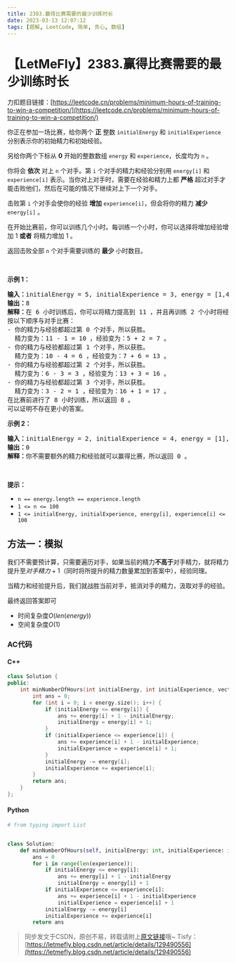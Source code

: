 ```yaml
---
title: 2383.赢得比赛需要的最少训练时长
date: 2023-03-13 12:07:12
tags: [题解, LeetCode, 简单, 贪心, 数组]
---
```


# 【LetMeFly】2383.赢得比赛需要的最少训练时长

力扣题目链接：[https://leetcode.cn/problems/minimum-hours-of-training-to-win-a-competition/](https://leetcode.cn/problems/minimum-hours-of-training-to-win-a-competition/)

<p>你正在参加一场比赛，给你两个 <strong>正</strong> 整数 <code>initialEnergy</code> 和 <code>initialExperience</code> 分别表示你的初始精力和初始经验。</p>

<p>另给你两个下标从 <strong>0</strong> 开始的整数数组 <code>energy</code> 和 <code>experience</code>，长度均为 <code>n</code> 。</p>

<p>你将会 <strong>依次</strong> 对上 <code>n</code> 个对手。第 <code>i</code> 个对手的精力和经验分别用 <code>energy[i]</code> 和 <code>experience[i]</code> 表示。当你对上对手时，需要在经验和精力上都 <strong>严格</strong> 超过对手才能击败他们，然后在可能的情况下继续对上下一个对手。</p>

<p>击败第 <code>i</code> 个对手会使你的经验 <strong>增加</strong> <code>experience[i]</code>，但会将你的精力 <strong>减少</strong>&nbsp; <code>energy[i]</code> 。</p>

<p>在开始比赛前，你可以训练几个小时。每训练一个小时，你可以选择将增加经验增加 1 <strong>或者</strong> 将精力增加 1 。</p>

<p>返回击败全部 <code>n</code> 个对手需要训练的 <strong>最少</strong> 小时数目。</p>

<p>&nbsp;</p>

<p><strong>示例 1：</strong></p>

<pre><strong>输入：</strong>initialEnergy = 5, initialExperience = 3, energy = [1,4,3,2], experience = [2,6,3,1]
<strong>输出：</strong>8
<strong>解释：</strong>在 6 小时训练后，你可以将精力提高到 11 ，并且再训练 2 个小时将经验提高到 5 。
按以下顺序与对手比赛：
- 你的精力与经验都超过第 0 个对手，所以获胜。
  精力变为：11 - 1 = 10 ，经验变为：5 + 2 = 7 。
- 你的精力与经验都超过第 1 个对手，所以获胜。
  精力变为：10 - 4 = 6 ，经验变为：7 + 6 = 13 。
- 你的精力与经验都超过第 2 个对手，所以获胜。
  精力变为：6 - 3 = 3 ，经验变为：13 + 3 = 16 。
- 你的精力与经验都超过第 3 个对手，所以获胜。
  精力变为：3 - 2 = 1 ，经验变为：16 + 1 = 17 。
在比赛前进行了 8 小时训练，所以返回 8 。
可以证明不存在更小的答案。
</pre>

<p><strong>示例 2：</strong></p>

<pre><strong>输入：</strong>initialEnergy = 2, initialExperience = 4, energy = [1], experience = [3]
<strong>输出：</strong>0
<strong>解释：</strong>你不需要额外的精力和经验就可以赢得比赛，所以返回 0 。
</pre>

<p>&nbsp;</p>

<p><strong>提示：</strong></p>

<ul>
	<li><code>n == energy.length == experience.length</code></li>
	<li><code>1 &lt;= n &lt;= 100</code></li>
	<li><code>1 &lt;= initialEnergy, initialExperience, energy[i], experience[i] &lt;= 100</code></li>
</ul>


    
## 方法一：模拟

我们不需要预计算，只需要遍历对手，如果当前的精力**不高于**对手精力，就将精力提升至$对手精力+1$（同时将所提升的精力数量累加到答案中），经验同理。

当精力和经验提升后，我们就战胜当前对手，抵消对手的精力，汲取对手的经验。

最终返回答案即可

+ 时间复杂度$O(len(energy))$
+ 空间复杂度$O(1)$

### AC代码

#### C++

```cpp
class Solution {
public:
    int minNumberOfHours(int initialEnergy, int initialExperience, vector<int>& energy, vector<int>& experience) {
        int ans = 0;
        for (int i = 0; i < energy.size(); i++) {
            if (initialEnergy <= energy[i]) {
                ans += energy[i] + 1 - initialEnergy;
                initialEnergy = energy[i] + 1;
            }
            if (initialExperience <= experience[i]) {
                ans += experience[i] + 1 - initialExperience;
                initialExperience = experience[i] + 1;
            }
            initialEnergy -= energy[i];
            initialExperience += experience[i];
        }
        return ans;
    }
};
```

#### Python

```python
# from typing import List


class Solution:
    def minNumberOfHours(self, initialEnergy: int, initialExperience: int, energy: List[int], experience: List[int]) -> int:
        ans = 0
        for i in range(len(experience)):
            if initialEnergy <= energy[i]:
                ans += energy[i] + 1 - initialEnergy
                initialEnergy = energy[i] + 1
            if initialExperience <= experience[i]:
                ans += experience[i] + 1 - initialExperience
                initialExperience = experience[i] + 1
            initialEnergy -= energy[i]
            initialExperience += experience[i]
        return ans
```

> 同步发文于CSDN，原创不易，转载请附上[原文链接](https://blog.tisfy.eu.org/2023/03/13/LeetCode%202383.%E8%B5%A2%E5%BE%97%E6%AF%94%E8%B5%9B%E9%9C%80%E8%A6%81%E7%9A%84%E6%9C%80%E5%B0%91%E8%AE%AD%E7%BB%83%E6%97%B6%E9%95%BF/)哦~
> Tisfy：[https://letmefly.blog.csdn.net/article/details/129490556](https://letmefly.blog.csdn.net/article/details/129490556)
